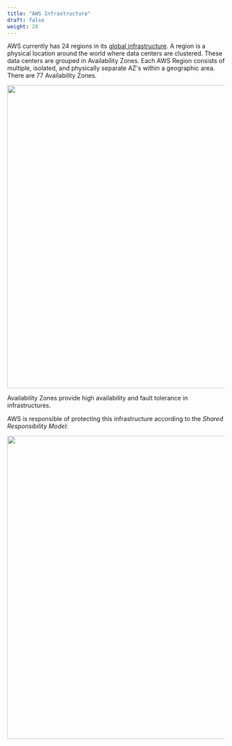 ```yaml
---
title: "AWS Infrastructure"
draft: false
weight: 20
---
```


AWS currently has 24 regions in its [global infrastructure](https://aws.amazon.com/about-aws/global-infrastructure/). A region is a physical location around the world where data centers are clustered. These data centers are grouped in Availability Zones. Each AWS Region consists of multiple, isolated, and physically separate AZ's within a geographic area. There are 77 Availability Zones. 

<img src='/images/global_footprint.png' width='700px'>

Availability Zones provide high availability and fault tolerance in infrastructures.


AWS is responsible of protecting this infrastructure according to the _Shared Responsibility Model_:

<img src='/images/shared_model.jpg' width='700px'>

